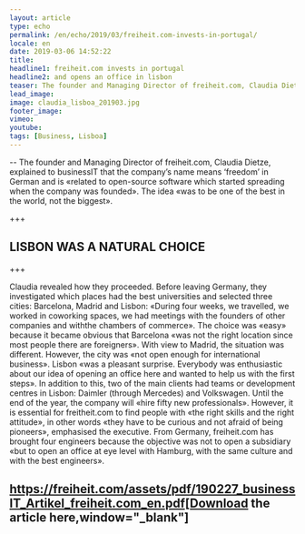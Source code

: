 ```yaml
---
layout: article
type: echo
permalink: /en/echo/2019/03/freiheit.com-invests-in-portugal/
locale: en
date: 2019-03-06 14:52:22
title:
headline1: freiheit.com invests in portugal
headline2: and opens an office in lisbon
teaser: The founder and Managing Director of freiheit.com, Claudia Dietze, explained to businessIT that the company’s name means ‘freedom’ in German and is «related to open-source software which started spreading when the company was founded». The idea «was to be one of the best in the world, not the biggest».
lead_image:
image: claudia_lisboa_201903.jpg
footer_image:
vimeo:
youtube:
tags: [Business, Lisboa]
---
```


--
The founder and Managing Director of freiheit.com, Claudia Dietze, explained to businessIT that the company’s name means ‘freedom’ in German and is «related to open-source software which started spreading when the company was founded». The idea «was to be one of the best in the world, not the biggest».

+++<h2>LISBON WAS A NATURAL CHOICE</h2>+++

Claudia revealed how they proceeded. Before leaving Germany, they investigated which places had the best universities and selected three cities: Barcelona, Madrid and Lisbon: «During four weeks, we travelled, we worked in coworking spaces, we had meetings with the founders of other companies and withthe chambers of commerce». The choice was «easy» because it became obvious that Barcelona «was not the right location since most people there are foreigners». With view to Madrid, the situation was different. However, the city was «not open enough for international business». Lisbon «was a pleasant surprise. Everybody was enthusiastic about our idea of opening an office here and wanted to help us with the first steps». In addition to this, two of the main clients had teams or development centres in Lisbon: Daimler (through Mercedes) and Volkswagen. Until the end of the year, the company will «hire fifty new professionals». However, it is essential for freitheit.com to find people with «the right skills and the right attitude», in other words «they have to be curious and not afraid of being pioneers», emphasised the executive. From Germany, freiheit.com has brought four engineers because the objective was not to open a subsidiary «but to open an office at eye level with Hamburg, with the same culture and with the best engineers».

https://freiheit.com/assets/pdf/190227_businessIT_Artikel_freiheit.com_en.pdf[Download the article here,window="_blank"]
--


